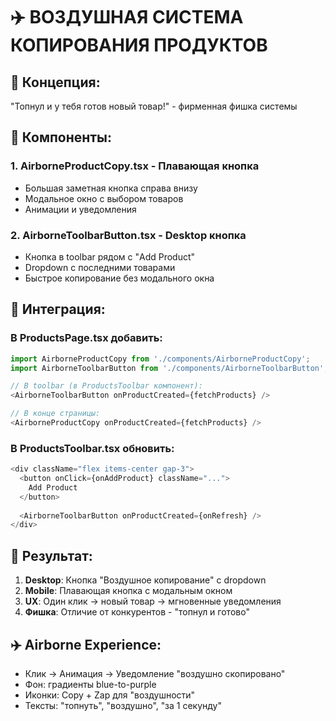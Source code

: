 # ✈️ ВОЗДУШНАЯ СИСТЕМА КОПИРОВАНИЯ ПРОДУКТОВ

## 🎯 Концепция:
"Топнул и у тебя готов новый товар!" - фирменная фишка системы

## 📱 Компоненты:

### 1. AirborneProductCopy.tsx - Плавающая кнопка
- Большая заметная кнопка справа внизу
- Модальное окно с выбором товаров
- Анимации и уведомления

### 2. AirborneToolbarButton.tsx - Desktop кнопка  
- Кнопка в toolbar рядом с "Add Product"
- Dropdown с последними товарами
- Быстрое копирование без модального окна

## 🔧 Интеграция:

### В ProductsPage.tsx добавить:
```typescript
import AirborneProductCopy from './components/AirborneProductCopy';
import AirborneToolbarButton from './components/AirborneToolbarButton';

// В toolbar (в ProductsToolbar компонент):
<AirborneToolbarButton onProductCreated={fetchProducts} />

// В конце страницы:
<AirborneProductCopy onProductCreated={fetchProducts} />
```

### В ProductsToolbar.tsx обновить:
```typescript
<div className="flex items-center gap-3">
  <button onClick={onAddProduct} className="...">
    Add Product
  </button>
  
  <AirborneToolbarButton onProductCreated={onRefresh} />
</div>
```

## 🧪 Результат:
1. **Desktop**: Кнопка "Воздушное копирование" с dropdown
2. **Mobile**: Плавающая кнопка с модальным окном
3. **UX**: Один клик -> новый товар -> мгновенные уведомления
4. **Фишка**: Отличие от конкурентов - "топнул и готово"

## ✈️ Airborne Experience:
- Клик -> Анимация -> Уведомление "воздушно скопировано"
- Фон: градиенты blue-to-purple  
- Иконки: Copy + Zap для "воздушности"
- Тексты: "топнуть", "воздушно", "за 1 секунду"
